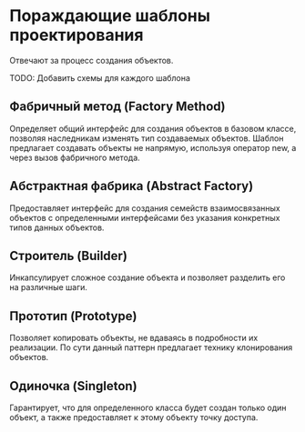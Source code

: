 # Пораждающие шаблоны проектирования

Отвечают за процесс создания объектов.

TODO: Добавить схемы для каждого шаблона

## Фабричный метод (Factory Method)
Определяет общий интерфейс для создания объектов в базовом классе, позволяя наследникам изменять тип создаваемых объектов. Шаблон предлагает создавать объекты не напрямую, используя оператор new, а через вызов фабричного метода. 

## Абстрактная фабрика (Abstract Factory)
Предоставляет интерфейс для создания семейств взаимосвязанных объектов с определенными интерфейсами без указания конкретных типов данных объектов.

## Строитель (Builder)
Инкапсулирует сложное создание объекта и позволяет разделить его на различные шаги.

## Прототип (Prototype)
Позволяет копировать объекты, не вдаваясь в подробности их реализации. По сути данный паттерн предлагает технику клонирования объектов.

## Одиночка (Singleton)
Гарантирует, что для определенного класса будет создан только один объект, а также предоставляет к этому объекту точку доступа.
